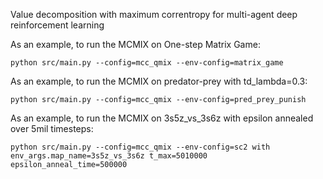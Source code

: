 Value decomposition with maximum correntropy for multi-agent deep reinforcement learning

As an example, to run the MCMIX on One-step Matrix Game:
```shell
python src/main.py --config=mcc_qmix --env-config=matrix_game
```
As an example, to run the MCMIX on predator-prey with td_lambda=0.3:
```shell
python src/main.py --config=mcc_qmix --env-config=pred_prey_punish
```

As an example, to run the MCMIX on 3s5z_vs_3s6z with epsilon annealed over 5mil timesteps:
```shell
python src/main.py --config=mcc_qmix --env-config=sc2 with env_args.map_name=3s5z_vs_3s6z t_max=5010000 epsilon_anneal_time=500000
```
